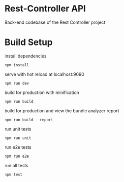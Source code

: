 # Rest-Controller API
Back-end codebase of the Rest Controller project

# Build Setup

install dependencies 

`npm install`

serve with hot reload at localhost:9090 

`npm run dev`

build for production with minification  

`npm run build`

build for production and view the bundle analyzer report  

`npm run build --report`

run unit tests  

`npm run unit`

run e2e tests 

`npm run e2e`

run all tests 

`npm test`
